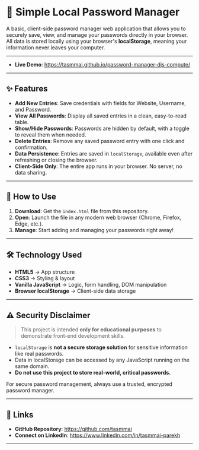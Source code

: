 # 🔐 Simple Local Password Manager

A basic, client-side password manager web application that allows you to securely save, view, and manage your passwords directly in your browser.  
All data is stored locally using your browser's **localStorage**, meaning your information never leaves your computer.

---

- **Live Demo**: https://tasmmai.github.io/password-manager-djs-compute/

---
## ✨ Features
- **Add New Entries**: Save credentials with fields for Website, Username, and Password.  
- **View All Passwords**: Display all saved entries in a clean, easy-to-read table.  
- **Show/Hide Passwords**: Passwords are hidden by default, with a toggle to reveal them when needed.  
- **Delete Entries**: Remove any saved password entry with one click and confirmation.  
- **Data Persistence**: Entries are saved in `localStorage`, available even after refreshing or closing the browser.  
- **Client-Side Only**: The entire app runs in your browser. No server, no data sharing.  

---

## 🚀 How to Use
1. **Download**: Get the `index.html` file from this repository.  
2. **Open**: Launch the file in any modern web browser (Chrome, Firefox, Edge, etc.).  
3. **Manage**: Start adding and managing your passwords right away!  

---

## 🛠️ Technology Used
- **HTML5** → App structure  
- **CSS3** → Styling & layout  
- **Vanilla JavaScript** → Logic, form handling, DOM manipulation  
- **Browser localStorage** → Client-side data storage  

---

## ⚠️ Security Disclaimer
> This project is intended **only for educational purposes** to demonstrate front-end development skills.  

- `localStorage` is **not a secure storage solution** for sensitive information like real passwords.  
- Data in localStorage can be accessed by any JavaScript running on the same domain.  
- **Do not use this project to store real-world, critical passwords.**  

For secure password management, always use a trusted, encrypted password manager.  

---

## 🔗 Links
- **GitHub Repository**: https://github.com/tasmmai
- **Connect on LinkedIn**: https://www.linkedin.com/in/tasmmai-parekh

---
